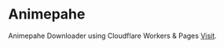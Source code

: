 # Animepahe
Animepahe Downloader using Cloudflare Workers &amp; Pages
[Visit](https://animepahe.pages.dev/).
